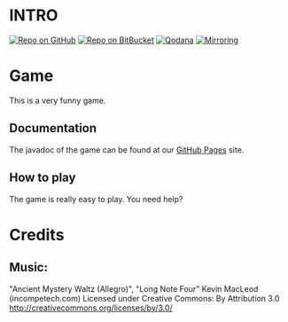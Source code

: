 # INTRO
[![Repo on GitHub](https://img.shields.io/badge/repo-GitHub-3D76C2.svg)](https://github.com/GunniBusch/FOPGame.git)
[![Repo on BitBucket](https://img.shields.io/badge/repo-BitBucket-1F5081.svg)](https://bitbucket.ase.in.tum.de/scm/fophn2324infun2324projectworkx/fophn2324infun2324projectworkx-pyxellabs.git)
[![Qodana](https://github.com/GunniBusch/FOPGame/actions/workflows/qodana_code_quality.yml/badge.svg)](https://github.com/GunniBusch/FOPGame/actions/workflows/qodana_code_quality.yml)
[![Mirroring](https://github.com/GunniBusch/FOPGame/actions/workflows/sync.yml/badge.svg)](https://github.com/GunniBusch/FOPGame/actions/workflows/sync.yml)

# Game
This is a very funny game.
## Documentation
The javadoc of the game can be found at our [GitHub Pages](https://gunnibusch.github.io/FOPGame/) site.
## How to play
The game is really easy to play. You need help?
# Credits
## Music:
"Ancient Mystery Waltz (Allegro)", "Long Note Four"
Kevin MacLeod (incompetech.com)
Licensed under Creative Commons: By Attribution 3.0
http://creativecommons.org/licenses/by/3.0/

